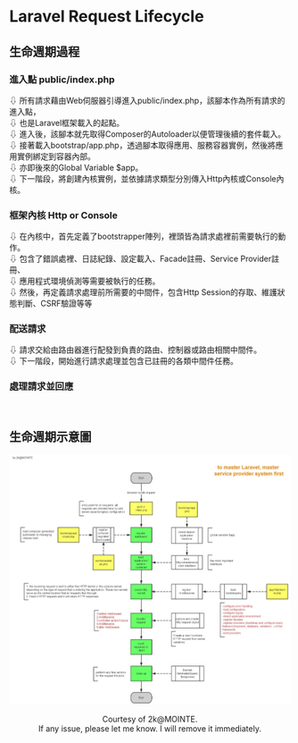 # Laravel Request Lifecycle

## 生命週期過程
### 進入點 **public/index.php**
⇩ 所有請求藉由Web伺服器引導進入public/index.php，該腳本作為所有請求的進入點，<br/>
⇩ 也是Laravel框架載入的起點。<br/>
⇩ 進入後，該腳本就先取得Composer的Autoloader以便管理後續的套件載入。<br/>
⇩ 接著載入bootstrap/app.php，透過腳本取得應用、服務容器實例，然後將應用實例綁定到容器內部。<br/>
⇩ 亦即後來的Global Variable $app。<br/>
⇩ 下一階段，將創建內核實例，並依據請求類型分別傳入Http內核或Console內核。<br/>
### 框架內核 **Http or Console**
⇩ 在內核中，首先定義了bootstrapper陣列，裡頭皆為請求處裡前需要執行的動作。<br/>
⇩ 包含了錯誤處裡、日誌紀錄、設定載入、Facade註冊、Service Provider註冊、<br/>
⇩ 應用程式環境偵測等需要被執行的任務。<br/>
⇩ 然後，再定義請求處理前所需要的中間件，包含Http Session的存取、維護狀態判斷、CSRF驗證等等<br/>
### 配送請求
⇩ 請求交給由路由器進行配發到負責的路由、控制器或路由相關中間件。<br/>
⇩ 下一階段，開始進行請求處理並包含已註冊的各類中間件任務。<br/>
### 處理請求並回應

<br/>

## 生命週期示意圖
![Alt text](../images/lifecycle.jpg "Laravel 請求處理聲明週期示意")
<center>
<p>
  Courtesy of 2k@MOINTE.<br/>
  If any issue, please let me know. I will remove it immediately.
  </p>
